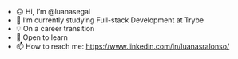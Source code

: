 - 🙃 Hi, I’m @luanasegal
- 🌱 I’m currently studying Full-stack Development at Trybe
- 💡 On a career transition
- 📓 Open to learn
- 📫 How to reach me: https://www.linkedin.com/in/luanasralonso/
